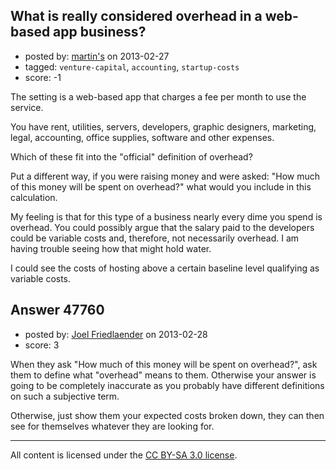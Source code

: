 ## What is really considered overhead in a web-based app business?

- posted by: [martin's](https://stackexchange.com/users/-1/16979-martin-s) on 2013-02-27
- tagged: `venture-capital`, `accounting`, `startup-costs`
- score: -1

The setting is a web-based app that charges a fee per month to use the service.

You have rent, utilities, servers, developers, graphic designers, marketing, legal, accounting, office supplies, software and other expenses.  

Which of these fit into the "official" definition of overhead?  

Put a different way, if you were raising money and were asked:  "How much of this money will be spent on overhead?" what would you include in this calculation.

My feeling is that for this type of a business nearly every dime you spend is overhead.  You could possibly argue that the salary paid to the developers could be variable costs and, therefore, not necessarily overhead.  I am having trouble seeing how that might hold water.

I could see the costs of hosting above a certain baseline level qualifying as variable costs.



## Answer 47760

- posted by: [Joel Friedlaender](https://stackexchange.com/users/-1/5543-joel-friedlaender) on 2013-02-28
- score: 3

When they ask "How much of this money will be spent on overhead?", ask them to define what "overhead" means to them.  Otherwise your answer is going to be completely inaccurate as you probably have different definitions on such a subjective term.

Otherwise, just show them your expected costs broken down, they can then see for themselves whatever they are looking for.



---

All content is licensed under the [CC BY-SA 3.0 license](https://creativecommons.org/licenses/by-sa/3.0/).
